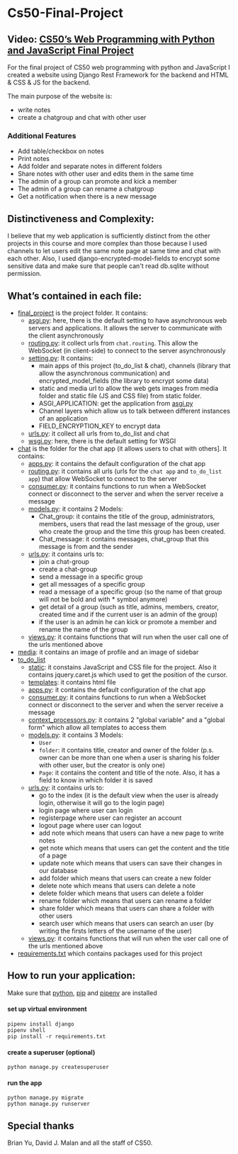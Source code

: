 # Cs50-Final-Project
## Video: [CS50’s Web Programming with Python and JavaScript Final Project](https://www.youtube.com/watch?v=bTbj_oWgWD0)


For the final project of CS50 web programming with python and JavaScript I created a website using Django Rest Framework for the backend and HTML & CSS & JS for the backend.

The main purpose of the website is:
- write notes
- create a chatgroup and chat with other user
### Additional Features
- Add table/checkbox on notes
- Print notes
- Add folder and separate notes in different folders
- Share notes with other user and edits them in the same time
- The admin of a group can promote and kick a member
- The admin of a group can rename a chatgroup
- Get a notification when there is a new message


## Distinctiveness and Complexity:
I believe that my web application is sufficiently distinct from the other projects in this course and more complex than those because I used channels to let users edit the same note page at same time and chat with each other. Also, I used django-encrypted-model-fields to encrypt some sensitive data and make sure that people can't read db.sqlite without  permission.
## What’s contained in each file:
- [final_project](https://github.com/me50/LucaYan0506/tree/web50/projects/2020/x/capstone/final_project) is the project folder. It contains:
  - [asgi.py](https://github.com/me50/LucaYan0506/blob/web50/projects/2020/x/capstone/final_project/asgi.py): here, there is the default setting to have asynchronous web servers and applications. It allows the server to communicate with the client asynchronously
  - [routing.py](https://github.com/me50/LucaYan0506/blob/web50/projects/2020/x/capstone/final_project/routing.py): it collect urls from `chat.routing`. This allow the WebSocket  (in client-side) to connect to the server asynchronously
  - [setting.py](https://github.com/me50/LucaYan0506/blob/web50/projects/2020/x/capstone/final_project/settings.py): It contains:
    - main apps of this project (to_do_list & chat), channels (library that allow the asynchronous communication) and encrypted_model_fields (the library to encrypt some data)
    - static and media url to allow the web gets images from media folder and static file (JS and CSS file) from static folder.
    - ASGI_APPLICATION: get the application from [asgi.py](https://github.com/me50/LucaYan0506/blob/web50/projects/2020/x/capstone/final_project/asgi.py)
    - Channel layers which allow us to talk between different instances of an application
    - FIELD_ENCRYPTION_KEY to encrypt data
  - [urls.py](https://github.com/me50/LucaYan0506/blob/web50/projects/2020/x/capstone/final_project/urls.py): it collect all urls from to_do_list and chat
  - [wsgi.py](https://github.com/me50/LucaYan0506/blob/web50/projects/2020/x/capstone/final_project/asgi.py): here, there is the default setting for WSGI
- [chat](https://github.com/LucaYan0506/Cs50-Final-Project/tree/master/chat) is the folder for the chat app (it allows users to chat with others]. It contains:
  - [apps.py](https://github.com/me50/LucaYan0506/blob/web50/projects/2020/x/capstone/chat/apps.py): it contains the default configuration of the chat app
  - [routing.py](https://github.com/me50/LucaYan0506/blob/web50/projects/2020/x/capstone/chat/routing.py): it contains all urls (urls for the `chat app` and `to_do_list app`) that allow WebSocket  to connect to the server 
  - [consumer.py](https://github.com/me50/LucaYan0506/blob/web50/projects/2020/x/capstone/chat/consumer.py): it contains functions to run when a WebSocket  connect or disconnect  to the server and when the server receive a message
  - [models.py](https://github.com/me50/LucaYan0506/blob/web50/projects/2020/x/capstone/chat/models.py): it contains 2 Models: 
    - Chat_group: it contains the title of the group, administrators, members, users that read the last message of the group, user who create the group and the time this group has been created.
    - Chat_message: it contains messages, chat_group that this message is from and the sender
  -  [urls.py](https://github.com/me50/LucaYan0506/blob/web50/projects/2020/x/capstone/chat/urls.py): it contains urls to:
      - join a chat-group
      - create a chat-group
      - send a message in a specific group
      - get all messages of a specific group
      - read a message of a specific group (so the name of that group will not be bold and with * symbol anymore)
      - get detail of a group (such as title, admins, members, creator, created time and if the current user is an admin of the group)
      - if the user is an admin he can kick or promote a member and rename the name of the group 
  -  [views.py](https://github.com/me50/LucaYan0506/blob/web50/projects/2020/x/capstone/chat/views.py): it contains functions that will run when the user call one of the urls mentioned above
- [media](https://github.com/LucaYan0506/Cs50-Final-Project/tree/master/media): it contains an image of profile and an image of sidebar
- [to_do_list](https://github.com/LucaYan0506/Cs50-Final-Project/tree/master/to_do_list)
  - [static](https://github.com/LucaYan0506/Cs50-Final-Project/tree/master/to_do_list/static): it constains JavaScript and CSS file for the project. Also it contains jquery.caret.js which used to get the position of the cursor.
  - [templates](https://github.com/LucaYan0506/Cs50-Final-Project/tree/master/to_do_list/templates): it contains html file
  - [apps.py](https://github.com/me50/LucaYan0506/blob/web50/projects/2020/x/capstone/chat/apps.py): it contains the default configuration of the chat app
  - [consumer.py](https://github.com/me50/LucaYan0506/blob/web50/projects/2020/x/capstone/chat/consumer.py): it contains functions to run when a WebSocket  connect or disconnect to the server and when the server receive a message
  - [context_processors.py](https://github.com/me50/LucaYan0506/blob/web50/projects/2020/x/capstone/to_do_list/context_processors.py): it contains 2 "global variable" and a "global form" which allow all templates to access them
  - [models.py](https://github.com/me50/LucaYan0506/blob/web50/projects/2020/x/capstone/chat/models.py): it contains 3 Models: 
    - `User`
    - `folder`: it contains title, creator and owner of the folder (p.s. owner can be more than one when a user is sharing his folder with other user, but the creator is only one)
    - `Page`: it contains the content and title of the note. Also, it has a field to know in which folder it is saved
  -  [urls.py](https://github.com/me50/LucaYan0506/blob/web50/projects/2020/x/capstone/chat/urls.py): it contains urls to:
      - go to the index (it is the default view when the user is already login, otherwise it will go to the login page)
      - login page where user can login
      - registerpage where user can register an account
      - logout page where user can logout
      - add note which means that users can have a new page to write notes
      - get note which means that users can get the content and the title of a page
      - update note which means that users can save their changes in our database
      - add folder which means that users can create a new folder 
      - delete note which means that users can delete a note
      - delete folder which means that users can delete a folder
      - rename folder which means that users can rename a folder
      - share folder which means that users can share a folder with other users
      - search user which means that users can search an user (by writing the firsts letters of the username of the user)
  -  [views.py](https://github.com/me50/LucaYan0506/blob/web50/projects/2020/x/capstone/chat/views.py): it contains functions that will run when the user call one of the urls mentioned above
- [requirements.txt](https://github.com/LucaYan0506/Cs50-Final-Project/blob/master/requirements.txt) which contains packages used for this project
## How to run your application:
Make sure that [python](https://www.python.org/downloads/), [pip](https://pip.pypa.io/en/stable/installation/) and [pipenv](https://pipenv.pypa.io/en/latest/install/) are installed  
#### set up virtual environment 
```
pipenv install django  
pipenv shell
pip install -r requirements.txt
```
#### create a superuser (optional)
```
python manage.py createsuperuser
```
#### run the app
```
python manage.py migrate
python manage.py runserver
```


## Special thanks
Brian Yu, David J. Malan and all the staff of CS50.
